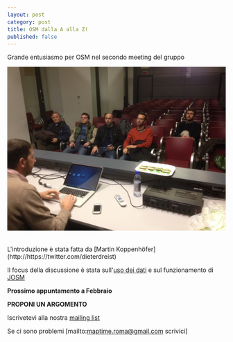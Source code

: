 ```yaml
---
layout: post
category: post
title: OSM dalla A alla Z!
published: false
---
```


Grande entusiasmo per OSM nel secondo meeting del gruppo

![Maptime Roma Dic 2014](https://raw.githubusercontent.com/maptime/roma/gh-pages/img/dec_2014.JPG)

<br/>
L'introduzione è stata fatta da [Martin Koppenhöfer](http://https://twitter.com/dieterdreist)
<br/>

Il focus della discussione è stata sull'[uso dei dati](http://wiki.openstreetmap.org/wiki/IT:Legal_FAQ) e sul funzionamento di [JOSM](https://josm.openstreetmap.de)<br/>


__Prossimo appuntamento a Febbraio__ <br/>

__PROPONI UN ARGOMENTO__ <br/>

Iscrivetevi alla nostra [mailing list](https://groups.google.com/forum/#!forum/maptimeroma)

Se ci sono problemi [mailto:maptime.roma@gmail.com scrivici]
